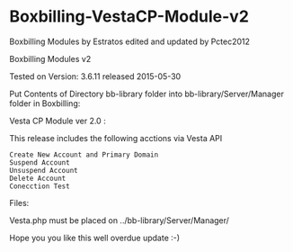 # Boxbilling-VestaCP-Module-v2
Boxbilling Modules by Estratos edited and updated by Pctec2012

Boxbilling Modules v2

Tested on Version: 3.6.11 released 2015-05-30

Put Contents of Directory bb-library folder into bb-library/Server/Manager folder in Boxbilling:

Vesta CP Module ver 2.0 :

This release includes the following acctions via Vesta API

    Create New Account and Primary Domain
    Suspend Account
    Unsuspend Account
    Delete Account
    Conecction Test

Files:

Vesta.php must be placed on ../bb-library/Server/Manager/


Hope you you like this well overdue update :-)
